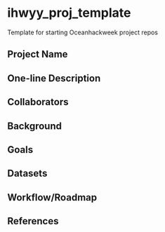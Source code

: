 # ihwyy_proj_template
Template for starting Oceanhackweek project repos

## Project Name

## One-line Description

## Collaborators

## Background

## Goals

## Datasets

## Workflow/Roadmap

## References

